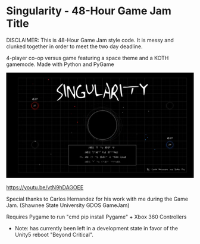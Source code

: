 # Singularity - 48-Hour Game Jam Title

DISCLAIMER: This is 48-Hour Game Jam style code. It is messy and clunked together in order to meet the two day deadline.

4-player co-op versus game featuring a space theme and a KOTH gamemode. Made with Python and PyGame

![alt text](https://raw.githubusercontent.com/Cheapsalsa/Singularity/master/GitContent/Image_menu.PNG)

https://youtu.be/vtN9hDAGOEE

Special thanks to Carlos Hernandez for his work with me during the Game Jam. (Shawnee State University GDOS GameJam)


Requires Pygame to run "cmd pip install Pygame" + Xbox 360 Controllers
- Note: has currently been left in a development state in favor of the Unity5 reboot "Beyond Critical".

